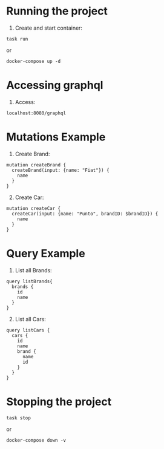 # Running the project

1. Create and start container:
```
task run
```
or

```
docker-compose up -d
```

# Accessing graphql

1. Access:
```
localhost:8080/graphql
```


# Mutations Example

1. Create Brand:
```
mutation createBrand {
  createBrand(input: {name: "Fiat"}) {
    name
  }
}
```

2. Create Car:
```
mutation createCar {
  createCar(input: {name: "Punto", brandID: $brandID}) {
    name
  }
}

```

# Query Example

1. List all Brands:
```
query listBrands{
  brands {
    id
    name
  }
}
```

2. List all Cars:
```
query listCars {
  cars {
    id
    name
    brand {
      name
      id
    }
  }
}

```

# Stopping the project

```
task stop
```
or

```
docker-compose down -v
```